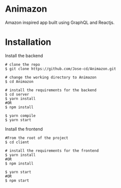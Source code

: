 # Animazon

Amazon inspired app built using GraphQL and Reactjs.

# Installation

Install the backend

```console
# clone the repo
$ git clone https://github.com/Jose-cd/Animazon.git

# change the working directory to Animazon
$ cd Animazon

# install the requirements for the backend
$ cd server
$ yarn install
#OR
$ npm install

$ yarn compile
$ yarn start
```

Install the frontend

```console
#From the root of the project
$ cd client

# install the requirements for the frontend
$ yarn install
#OR
$ npm install

$ yarn start
#OR
$ npm start
```
